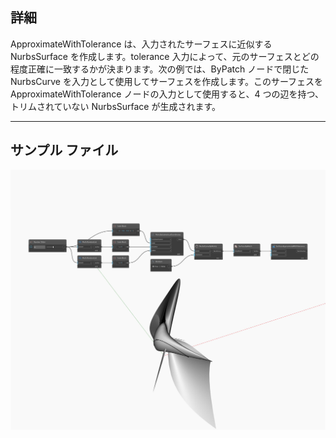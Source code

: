 ## 詳細
ApproximateWithTolerance は、入力されたサーフェスに近似する NurbsSurface を作成します。tolerance 入力によって、元のサーフェスとどの程度正確に一致するかが決まります。次の例では、ByPatch ノードで閉じた NurbsCurve を入力として使用してサーフェスを作成します。このサーフェスを ApproximateWithTolerance ノードの入力として使用すると、4 つの辺を持つ、トリムされていない NurbsSurface が生成されます。
___
## サンプル ファイル

![ApproximateWithTolerance](./Autodesk.DesignScript.Geometry.Surface.ApproximateWithTolerance_img.jpg)

